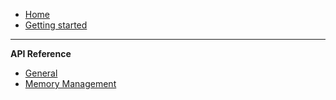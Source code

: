 - [Home](README.md)
- [Getting started](gettingstarted.md)
---
**API Reference**
- [General](general.md)
- [Memory Management](memory-management.md)
